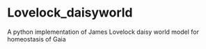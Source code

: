 # Lovelock_daisyworld
A python implementation of James Lovelock daisy world model for homeostasis of Gaia
